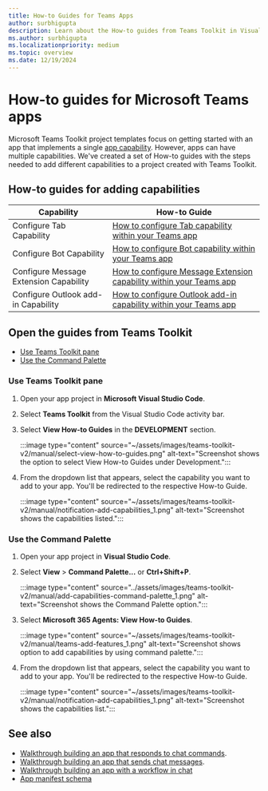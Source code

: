 ```yaml
---
title: How-to Guides for Teams Apps
author: surbhigupta
description: Learn about the How-to guides from Teams Toolkit in Visual Studio Code to configure tab, bot, message extension, Outlook add-in capabilities.
ms.author: surbhigupta
ms.localizationpriority: medium
ms.topic: overview
ms.date: 12/19/2024
---
```


# How-to guides for Microsoft Teams apps

Microsoft Teams Toolkit project templates focus on getting started with an app that implements a single [app capability](~/concepts/design/app-structure.md). However, apps can have multiple capabilities. We've created a set of How-to guides with the steps needed to add different capabilities to a project created with Teams Toolkit.

## How-to guides for adding capabilities

|**Capability** | **How-to Guide** |
|----------|----------|
| Configure Tab Capability | [How to configure Tab capability within your Teams app](configure-tab-capability.md) |
| Configure Bot Capability | [How to configure Bot capability within your Teams app](configure-bot-capability.md) |
| Configure Message Extension Capability | [How to configure Message Extension capability within your Teams app](configure-message-extension-capability.md) |
| Configure Outlook add-in Capability | [How to configure Outlook add-in capability within your Teams app](../m365-apps/combine-office-add-in-and-teams-app.md) |

## Open the guides from Teams Toolkit

* [Use Teams Toolkit pane](#use-teams-toolkit-pane)
* [Use the Command Palette](#use-the-command-palette)

### Use Teams Toolkit pane

   1. Open your app project in **Microsoft Visual Studio Code**.
   1. Select **Teams Toolkit** from the Visual Studio Code activity bar.
   1. Select **View How-to Guides** in the **DEVELOPMENT** section.

       :::image type="content" source="~/assets/images/teams-toolkit-v2/manual/select-view-how-to-guides.png" alt-text="Screenshot shows the option to select View How-to Guides under Development.":::

   1. From the dropdown list that appears, select the capability you want to add to your app. You'll be redirected to the respective How-to Guide.

       :::image type="content" source="~/assets/images/teams-toolkit-v2/manual/notification-add-capabilities_1.png" alt-text="Screenshot shows the capabilities listed.":::

### Use the Command Palette

   1. Open your app project in **Visual Studio Code**.

   1. Select **View** > **Command Palette...** or **Ctrl+Shift+P**.

      :::image type="content" source="../assets/images/teams-toolkit-v2/manual/add-capabilities-command-palette_1.png" alt-text="Screenshot shows the Command Palette option.":::

   1. Select **Microsoft 365 Agents: View How-to Guides**.

      :::image type="content" source="~/assets/images/teams-toolkit-v2/manual/teams-add-features_1.png" alt-text="Screenshot shows option to add capabilities by using command palette.":::

   1. From the dropdown list that appears, select the capability you want to add to your app. You'll be redirected to the respective How-to Guide.

       :::image type="content" source="~/assets/images/teams-toolkit-v2/manual/notification-add-capabilities_1.png" alt-text="Screenshot shows the capabilities list.":::

## See also

* [Walkthrough building an app that responds to chat commands](../sbs-gs-commandbot.yml).
* [Walkthrough building an app that sends chat messages](../sbs-gs-notificationbot.yml).
* [Walkthrough building an app with a workflow in chat](../sbs-gs-workflow-bot.yml)
* [App manifest schema](../resources/schema/manifest-schema.md)
